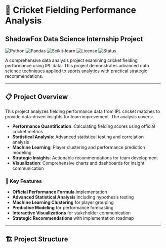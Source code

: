 # 🏏 Cricket Fielding Performance Analysis
## ShadowFox Data Science Internship Project

![Python](https://img.shields.io/badge/Python-3.9%2B-blue)
![Pandas](https://img.shields.io/badge/Pandas-1.5%2B-orange)
![Scikit-learn](https://img.shields.io/badge/Scikit--learn-1.2%2B-yellow)
![License](https://img.shields.io/badge/License-MIT-green)
![Status](https://img.shields.io/badge/Status-Completed-success)

A comprehensive data analysis project examining cricket fielding performance using IPL data. This project demonstrates advanced data science techniques applied to sports analytics with practical strategic recommendations.

---

## 📋 Project Overview

This project analyzes fielding performance data from IPL cricket matches to provide data-driven insights for team improvement. The analysis covers:

- **Performance Quantification**: Calculating fielding scores using official cricket metrics
- **Statistical Analysis**: Advanced statistical testing and correlation analysis
- **Machine Learning**: Player clustering and performance prediction modeling
- **Strategic Insights**: Actionable recommendations for team development
- **Visualization**: Comprehensive charts and dashboards for insight communication

### 🎯 Key Features
- **Official Performance Formula** implementation
- **Advanced Statistical Analysis** including hypothesis testing
- **Machine Learning Clustering** for player grouping
- **Predictive Modeling** for performance forecasting
- **Interactive Visualizations** for stakeholder communication
- **Strategic Recommendations** with implementation roadmap

---

## 🏗️ Project Structure
